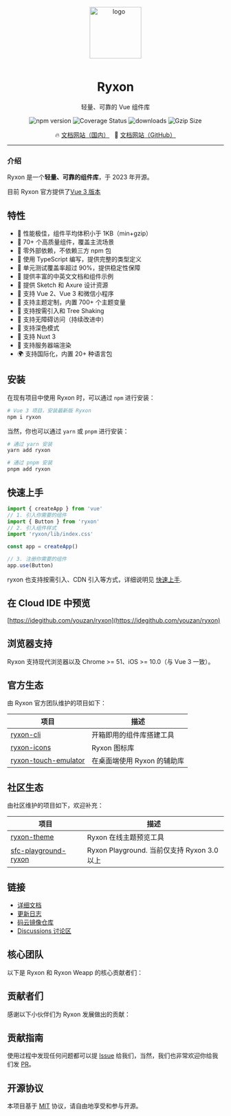<p align="center">
    <img alt="logo" src="https://fastly.jsdelivr.net/npm/@ryxon/assets/logo.png" width="120" style="margin-bottom: 10px;">
</p>

<h1 align="center">Ryxon</h1>

<p align="center">轻量、可靠的 Vue 组件库</p>

<p align="center">
    <img src="https://img.shields.io/npm/v/ryxon?style=flat-square" alt="npm version" />
    <img src="https://img.shields.io/codecov/c/github/ryxon-ui/ryxon/dev.svg?style=flat-square&color=#4fc08d" alt="Coverage Status" />
    <img src="https://img.shields.io/npm/dm/ryxon.svg?style=flat-square&color=#4fc08d" alt="downloads" />
    <img src="https://img.badgesize.io/https://unpkg.com/ryxon/lib/ryxon.min.js?compression=gzip&style=flat-square&label=gzip%20size&color=#4fc08d" alt="Gzip Size" />
</p>

<p align="center">
  🔥 <a href="https://ryxon-contrib.gitee.io/ryxon">文档网站（国内）</a>
  &nbsp;
  🌈 <a href="https://ryxon-ui.github.io/ryxon">文档网站（GitHub）</a>
</p>

---

### 介绍

Ryxon 是一个**轻量、可靠的组件库**，于 2023 年开源。

目前 Ryxon 官方提供了[Vue 3 版本](https://ryxon-contrib.gitee.io/ryxon)

## 特性

- 🚀 性能极佳，组件平均体积小于 1KB（min+gzip）
- 🚀 70+ 个高质量组件，覆盖主流场景
- 🚀 零外部依赖，不依赖三方 npm 包
- 💪 使用 TypeScript 编写，提供完整的类型定义
- 💪 单元测试覆盖率超过 90%，提供稳定性保障
- 📖 提供丰富的中英文文档和组件示例
- 📖 提供 Sketch 和 Axure 设计资源
- 🍭 支持 Vue 2、Vue 3 和微信小程序
- 🍭 支持主题定制，内置 700+ 个主题变量
- 🍭 支持按需引入和 Tree Shaking
- 🍭 支持无障碍访问（持续改进中）
- 🍭 支持深色模式
- 🍭 支持 Nuxt 3
- 🍭 支持服务器端渲染
- 🌍 支持国际化，内置 20+ 种语言包

## 安装

在现有项目中使用 Ryxon 时，可以通过 `npm` 进行安装：

```bash
# Vue 3 项目，安装最新版 Ryxon
npm i ryxon
```

当然，你也可以通过 `yarn` 或 `pnpm` 进行安装：

```bash
# 通过 yarn 安装
yarn add ryxon

# 通过 pnpm 安装
pnpm add ryxon
```

## 快速上手

```js
import { createApp } from 'vue'
// 1. 引入你需要的组件
import { Button } from 'ryxon'
// 2. 引入组件样式
import 'ryxon/lib/index.css'

const app = createApp()

// 3. 注册你需要的组件
app.use(Button)
```

ryxon 也支持按需引入、CDN 引入等方式，详细说明见 [快速上手](https://ryxon-contrib.gitee.io/ryxon#/zh-CN/quickstart).

## 在 Cloud IDE 中预览

[https://idegithub.com/youzan/ryxon](https://idegithub.com/youzan/ryxon)

## 浏览器支持

Ryxon 支持现代浏览器以及 Chrome >= 51、iOS >= 10.0（与 Vue 3 一致）。

## 官方生态

由 Ryxon 官方团队维护的项目如下：

| 项目 | 描述 |
| --- | --- |
| [ryxon-cli](https://github.com/PeterPanY/ryxon/tree/main/packages/ryxon-cli) | 开箱即用的组件库搭建工具 |
| [ryxon-icons](https://github.com/PeterPanY/ryxon/tree/main/packages/ryxon-icons) | Ryxon 图标库 |
| [ryxon-touch-emulator](https://github.com/PeterPanY/ryxon/tree/main/packages/ryxon-touch-emulator) | 在桌面端使用 Ryxon 的辅助库 |

## 社区生态

由社区维护的项目如下，欢迎补充：

| 项目 | 描述 |
| --- | --- |
| [ryxon-theme](https://github.com/Aisen60/ryxon-theme) | Ryxon 在线主题预览工具 |
| [sfc-playground-ryxon](https://github.com/zhixiaoqiang/sfc-playground-ryxon) | Ryxon Playground. 当前仅支持 Ryxon 3.0 以上 |

## 链接

- [详细文档](https://ryxon-contrib.gitee.io/ryxon)
- [更新日志](https://ryxon-contrib.gitee.io/ryxon#/zh-CN/changelog)
- [码云镜像仓库](https://gitee.com/ryxon-contrib/ryxon)
- [Discussions 讨论区](https://github.com/PeterPanY/ryxon/discussions)

## 核心团队

以下是 Ryxon 和 Ryxon Weapp 的核心贡献者们：

## 贡献者们

感谢以下小伙伴们为 Ryxon 发展做出的贡献：

## 贡献指南

使用过程中发现任何问题都可以提 [Issue](https://github.com/PeterPanY/ryxon/issues) 给我们，当然，我们也非常欢迎你给我们发 [PR](https://github.com/PeterPanY/ryxon/pulls)。

## 开源协议

本项目基于 [MIT](https://zh.wikipedia.org/wiki/MIT%E8%A8%B1%E5%8F%AF%E8%AD%89) 协议，请自由地享受和参与开源。
